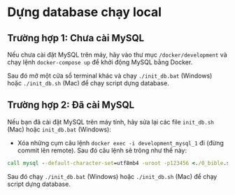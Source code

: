 # Dựng database chạy local

## Trường hợp 1: Chưa cài MySQL

Nếu chưa cài đặt MySQL trên máy, hãy vào thư mục `/docker/development` và chạy lệnh `docker-compose up` để khởi động MySQL bằng Docker.

Sau đó mở một cửa sổ terminal khác và chạy `./init_db.bat` (Windows) hoặc `./init_db.sh` (Mac) để chạy script dựng database.

## Trường hợp 2: Đã cài MySQL
Nếu bạn đã cài đặt MySQL trên máy tính, hãy sửa lại các file `init_db.sh` (Mac) hoặc `init_db.bat` (Windows):
- Xóa những cụm câu lệnh `docker exec -i development_mysql_1` đi (đừng commit lên remote). Sau đó câu lệnh sẽ trông như thế này:
```bat
call mysql --default-character-set=utf8mb4 -uroot -p123456 <./0_bible.sql
```

Sau đó chạy `./init_db.bat` (Windows) hoặc `./init_db.sh` (Mac) để chạy script dựng database.
